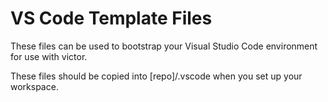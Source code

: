 # VS Code Template Files

These files can be used to bootstrap your Visual Studio Code environment 
for use with victor.

These files should be copied into [repo]/.vscode when you set up your workspace.

